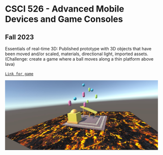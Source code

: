 # CSCI 526 - Advanced Mobile Devices and Game Consoles
## Fall 2023

Essentials of real-time 3D: Published prototype with 3D objects that have been moved and/or scaled, materials, directional light, imported assets. (Challenge: create a game where a ball moves along a thin platform above lava)  

[`Link for game`](https://play.unity.com/mg/other/essentials-of-real-time-3d-11)  
    
![Thumbnail 1](https://github.com/vasvi1203/Essentials-of-real-time-3D-build/blob/main/Thumbnail1.jpg)  